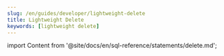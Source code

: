 ```yaml
---
slug: /en/guides/developer/lightweight-delete
title: Lightweight Delete
keywords: [lightweight delete]
---
```

import Content from '@site/docs/en/sql-reference/statements/delete.md';

<Content />
